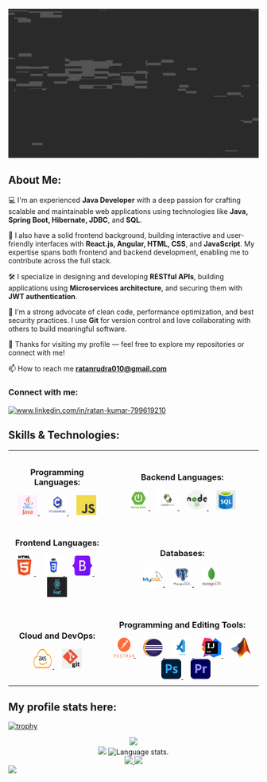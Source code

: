 <a><img align="centre" src="assets/helloEveryone.gif" alt="logo" width=100% height="300"/></a>
<h3 align="center"></h3>


## **About Me:**
<p align="left">💻 I'm an experienced <strong>Java Developer</strong> with a deep passion for crafting scalable and maintainable web applications using technologies like <strong>Java, Spring Boot, Hibernate, JDBC</strong>, and <strong>SQL</strong>.</p>

<p align="left">🎨 I also have a solid frontend background, building interactive and user-friendly interfaces with <strong>React.js, Angular, HTML, CSS</strong>, and <strong>JavaScript</strong>. My expertise spans both frontend and backend development, enabling me to contribute across the full stack.</p>

<p align="left">🛠️ I specialize in designing and developing <strong>RESTful APIs</strong>, building applications using <strong>Microservices architecture</strong>, and securing them with <strong>JWT authentication</strong>.</p>

<p align="left">🚀 I'm a strong advocate of clean code, performance optimization, and best security practices. I use <strong>Git</strong> for version control and love collaborating with others to build meaningful software.</p>

<p align="left">🙏 Thanks for visiting my profile — feel free to explore my repositories or connect with me!</p>

 📫 How to reach me **ratanrudra010@gmail.com**
<h3 align="left">Connect with me:</h3>
<p align="left">
<a href="https://linkedin.com/in/www.linkedin.com/in/ratan-kumar-799619210" target="blank"><img align="center" src="https://raw.githubusercontent.com/rahuldkjain/github-profile-readme-generator/master/src/images/icons/Social/linked-in-alt.svg" alt="www.linkedin.com/in/ratan-kumar-799619210" height="30" width="40" /></a>
</p>

## **Skills & Technologies:**
<div align="center">
  <table>
    <tr>
      <!-- Programming Languages Column -->
      <td align="center" style="padding: 10px;">
        <h3>Programming Languages:</h3>
        <a href="https://www.java.com" target="_blank" rel="noreferrer">
          <img src="assets/java.png" alt="Java" width="40" height="40"/>
        </a>
        &nbsp;&nbsp;&nbsp;
        <a href="https://www.tutorialspoint.com/cprogramming/index.htm" target="_blank" rel="noreferrer">
          <img src="assets/clang.jpeg" alt="C Language" width="40" height="40"/>
        </a>
        &nbsp;&nbsp;&nbsp;
        <a href="https://www.javascript.com/" target="_blank" rel="noreferrer">
          <img src="assets/JavaScript-logo.png" alt="JavaScript" width="40" height="40"/>
        </a>
      </td>
      <!-- Backend Languages Column -->
      <td align="center" style="padding: 10px;">
        <h3>Backend Languages:</h3>
        <a href="https://spring.io/" target="_blank" rel="noreferrer">
          <img src="assets/springboot.jpeg" alt="Spring Boot" width="40" height="40"/>
        </a>
        &nbsp;&nbsp;&nbsp;
        <a href="https://hibernate.org/orm/" target="_blank" rel="noreferrer">
          <img src="assets/hibernates.jpg" alt="Hibernate" width="40" height="40"/>
        </a>
        &nbsp;&nbsp;&nbsp;
        <a href="https://nodejs.org" target="_blank" rel="noreferrer">
          <img src="assets/nodejs.png" alt="Node.js" width="40" height="40"/>
        </a>
        &nbsp;&nbsp;&nbsp;
        <a href="https://www.w3schools.com/sql/" target="_blank" rel="noreferrer">
          <img src="assets/sql.jpeg" alt="SQL" width="40" height="40"/>
        </a>
      </td>
    </tr>
    <!-- Frontend vs Database -->
    <tr>
      <td align="center" style="padding: 10px;">
        <h3>Frontend Languages:</h3>
        <a href="https://www.w3.org/html/" target="_blank" rel="noreferrer">
          <img src="assets/html.png" alt="HTML5" width="40" height="40"/>
        </a>
        &nbsp;&nbsp;&nbsp;
        <a href="https://www.w3schools.com/css/" target="_blank" rel="noreferrer">
          <img src="assets/css.png" alt="CSS3" width="40" height="40"/>
        </a>
        &nbsp;&nbsp;&nbsp;
        <a href="https://getbootstrap.com" target="_blank" rel="noreferrer">
          <img src="assets/Bootstrap_logo.jpg" alt="Bootstrap" width="40" height="40"/>
        </a>
        &nbsp;&nbsp;&nbsp;
        <a href="https://react.dev/learn" target="_blank" rel="noreferrer">
          <img src="assets/react.png" alt="React" width="40" height="40"/>
        </a>
      </td>
      <td align="center" style="padding: 10px;">
        <h3>Databases:</h3>
        <a href="https://www.mysql.com/" target="_blank" rel="noreferrer">
          <img src="assets/mysql.jpg" alt="MySQL" width="40" height="40"/>
        </a>
        &nbsp;&nbsp;&nbsp;
        <a href="https://www.postgresql.org" target="_blank" rel="noreferrer">
          <img src="assets/postgresSQL.png" alt="PostgreSQL" width="40" height="40"/>
        </a>
        &nbsp;&nbsp;&nbsp;
        <a href="https://www.mongodb.com/" target="_blank" rel="noreferrer">
          <img src="assets/mongodb.jpg" alt="MongoDB" width="40" height="40"/>
        </a>
      </td>
    </tr>
    <!-- Cloud vs Tools -->
    <tr>
      <td align="center" style="padding: 10px;">
        <h3>Cloud and DevOps:</h3>
        <a href="https://aws.amazon.com" target="_blank" rel="noreferrer">
          <img src="assets/Amazon-Web-Services-AWS-Logo.png" alt="AWS" width="40" height="40"/>
        </a>
        &nbsp;&nbsp;&nbsp;
        <a href="https://git-scm.com/" target="_blank" rel="noreferrer">
          <img src="assets/git.jpeg" alt="Git" width="40" height="40"/>
        </a>
      </td>
      <td align="center" style="padding: 10px;">
        <h3>Programming and Editing Tools:</h3>
        <a href="https://postman.com" target="_blank" rel="noreferrer">
          <img src="assets/postman.png" alt="Postman" width="40" height="40"/>
        </a>
        &nbsp;&nbsp;&nbsp;
        <a href="https://www.eclipse.org/ide/" target="_blank" rel="noreferrer">
          <img src="assets/eclipse.png" alt="Eclipse" width="40" height="40"/>
        </a>
        &nbsp;&nbsp;&nbsp;
        <a href="https://code.visualstudio.com/" target="_blank" rel="noreferrer">
          <img src="assets/VS.png" alt="VS Code" width="40" height="40"/>
        </a>
        &nbsp;&nbsp;&nbsp;
        <a href="https://www.jetbrains.com/idea/" target="_blank" rel="noreferrer">
          <img src="assets/IntelliJ_IDEA.png" alt="IntelliJ IDEA" width="40" height="40"/>
        </a>
        &nbsp;&nbsp;&nbsp;
        <a href="https://in.mathworks.com" target="_blank" rel="noreferrer">
          <img src="assets/Matlab_Logo.png" alt="Matlab" width="40" height="40"/>
        </a>
        &nbsp;&nbsp;&nbsp;
        <a href="https://www.photoshop.com/en" target="_blank" rel="noreferrer">
          <img src="assets/Adobe_Photoshop_CC.png" alt="Photoshop" width="40" height="40"/>
        </a>
        &nbsp;&nbsp;&nbsp;
        <a href="https://www.adobe.com/in/products/premiere.html" target="_blank" rel="noreferrer">
          <img src="assets/Adobe_Premiere_Pro_CC.png" alt="Premiere Pro" width="40" height="40"/>
        </a>
      </td>
    </tr>
  </table>
</div>



## **My profile stats here:**

[![trophy](https://github-profile-trophy.vercel.app/?username=ratan01&theme=darkhub)](https://github.com/ryo-ma/github-profile-trophy)



<div align="center">
  <a href="https://github.com/Ratan01">
    <img src="http://github-profile-summary-cards.vercel.app/api/cards/profile-details?username=Ratan01&theme=codeSTACKr" />
  </a> 
</div>
<div align="center"> 
  <img src="http://github-profile-summary-cards.vercel.app/api/cards/stats?username=Ratan01&theme=codeSTACKr" />
   <img src="https://github-readme-stats.vercel.app/api/top-langs/?username=Ratan01&langs_count=8&theme=codeSTACKr" alt="Language stats.">
</div>

<div align="center">
  <a href="https://github.com/Ratan01">
    <img src="http://github-profile-summary-cards.vercel.app/api/cards/most-commit-language?username=Ratan01&theme=codeSTACKr" />
    <img src="http://github-profile-summary-cards.vercel.app/api/cards/productive-time?username=Ratan01&theme=codeSTACKr&utcOffset=8"/>
  </a>
</div>

<img src="http://estruyf-github.azurewebsites.net/api/VisitorHit?user=Ratan01&repo=Ratan01&countColorcountColor&countColor=%237B1E7B"/>



